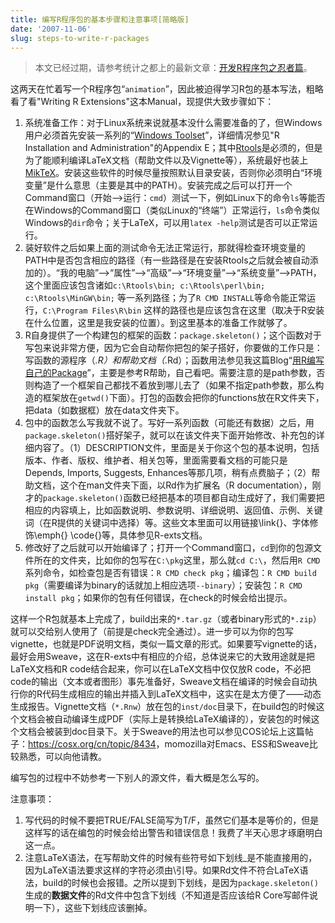 ```yaml
---
title: 编写R程序包的基本步骤和注意事项[简略版]
date: '2007-11-06'
slug: steps-to-write-r-packages
---
```


> 本文已经过期，请参考统计之都上的最新文章：[开发R程序包之忍者篇](https://cosx.org/2011/05/write-r-packages-like-a-ninja/)。

这两天在忙着写一个R程序包“`animation`”，因此被迫得学习R包的基本写法，粗略看了看"Writing R Extensions"这本Manual，现提供大致步骤如下：

1. 系统准备工作：对于Linux系统来说就基本没什么需要准备的了，但Windows用户必须首先安装一系列的“[Windows Toolset](http://www.murdoch-sutherland.com/Rtools/)”，详细情况参见"R Installation and Administration"的Appendix E；其中[Rtools](http://www.murdoch-sutherland.com/Rtools/Rtools.exe)是必须的，但是为了能顺利编译LaTeX文档（帮助文件以及Vignette等），系统最好也装上[MikTeX](http://www.miktex.org/)。安装这些软件的时候尽量按照默认目录安装，否则你必须明白“环境变量”是什么意思（主要是其中的PATH）。安装完成之后可以打开一个Command窗口（开始-->运行：`cmd`）测试一下，例如Linux下的命令`ls`等能否在Windows的Command窗口（类似Linux的“终端”）正常运行，`ls`命令类似Windows的`dir`命令；关于LaTeX，可以用`latex -help`测试是否可以正常运行。
2. 装好软件之后如果上面的测试命令无法正常运行，那就得检查环境变量的PATH中是否包含相应的路径（有一些路径是在安装Rtools之后就会被自动添加的）。“我的电脑”-->“属性”-->“高级”-->“环境变量”-->“系统变量”-->PATH，这个里面应该包含诸如`c:\Rtools\bin; c:\Rtools\perl\bin; c:\Rtools\MinGW\bin;` 等一系列路径；为了`R CMD INSTALL`等命令能正常运行，`C:\Program Files\R\bin` 这样的路径也是应该包含在这里（取决于R安装在什么位置，这里是我安装的位置）。到这里基本的准备工作就够了。
3. R自身提供了一个构建包的框架的函数：`package.skeleton()`；这个函数对于写包来说非常方便，因为它会自动帮你把包的架子搭好，你要做的工作只是：写函数的源程序（*.R）和帮助文档（*.Rd）；函数用法参见我这篇Blog“[用R编写自己的Package](/cn/2007/09/writing-r-packages/)”，主要是参考R帮助，自己看吧。需要注意的是path参数，否则构造了一个框架自己都找不着放到哪儿去了（如果不指定path参数，那么构造的框架放在`getwd()`下面）。打包的函数会把你的functions放在R文件夹下，把data（如数据框）放在data文件夹下。
4. 包中的函数怎么写我就不说了。写好一系列函数（可能还有数据）之后，用`package.skeleton()`搭好架子，就可以在该文件夹下面开始修改、补充包的详细内容了。（1）DESCRIPTION文件，里面是关于你这个包的基本说明，包括版本、作者、版权、维护者、相关包等，里面需要看文档的可能只是Depends, Imports, Suggests, Enhances等那几项，稍有点费脑子；（2）帮助文档，这个在man文件夹下面，以Rd作为扩展名（R documentation），刚才的`package.skeleton()`函数已经把基本的项目都自动生成好了，我们需要把相应的内容填上，比如函数说明、参数说明、详细说明、返回值、示例、关键词（在R提供的关键词中选择）等。这些文本里面可以用链接\link{}、字体修饰\emph{} \code{}等，具体参见R-exts文档。
5. 修改好了之后就可以开始编译了；打开一个Command窗口，`cd`到你的包源文件所在的文件夹，比如你的包写在`C:\pkg`这里，那么就`cd C:\`，然后用`R CMD`系列命令，如检查包是否有错误：`R CMD check pkg`；编译包：`R CMD build pkg`（需要编译为binary的话就加上相应选项`--binary`）；安装包：`R CMD install pkg`；如果你的包有任何错误，在check的时候会给出提示。

这样一个R包就基本上完成了，build出来的`*.tar.gz`（或者binary形式的`*.zip`）就可以交给别人使用了（前提是check完全通过）。进一步可以为你的包写vignette，也就是PDF说明文档，类似一篇文章的形式。如果要写vignette的话，最好会用Sweave，这在R-exts中有相应的介绍，总体说来它的大致用途就是把LaTeX文档和R code结合起来，你可以在LaTeX文档中仅仅放R code，不必把code的输出（文本或者图形）事先准备好，Sweave文档在编译的时候会自动执行你的R代码生成相应的输出并插入到LaTeX文档中，这实在是太方便了——动态生成报告。Vignette文档（`*.Rnw`）放在包的`inst/doc`目录下，在build包的时候这个文档会被自动编译生成PDF（实际上是转换给LaTeX编译的），安装包的时候这个文档会被装到doc目录下。关于Sweave的用法也可以参见COS论坛上这篇帖子：<https://cosx.org/cn/topic/8434>，momozilla对Emacs、ESS和Sweave比较熟悉，可以向他请教。

编写包的过程中不妨参考一下别人的源文件，看大概是怎么写的。

注意事项：

1. 写代码的时候不要把TRUE/FALSE简写为T/F，虽然它们基本是等价的，但是这样写的话在编包的时候会给出警告和错误信息！我费了半天心思才琢磨明白这一点。
2. 注意LaTeX语法，在写帮助文件的时候有些符号如下划线_是不能直接用的，因为LaTeX语法要求这样的字符必须由\引导。如果Rd文件不符合LaTeX语法，build的时候也会报错。之所以提到下划线，是因为`package.skeleton()`生成的**数据文件**的Rd文件中包含下划线（不知道是否应该给R Core写邮件说明一下），这些下划线应该删掉。

